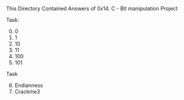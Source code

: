 This Directory Contained Answers of 0x14. C - Bit manipulation Project


Task:

0. 0 
1. 1 
2. 10 
3. 11 
4. 100 
5. 101 



Task

6. Endianness 
7. Crackme3 



